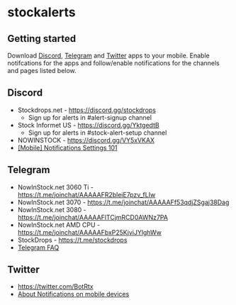 # stockalerts
## Getting started
Download [Discord](https://discord.com/download), [Telegram](https://telegram.org/dl) and [Twitter](https://twitter.com/download) apps to your mobile. Enable notifcations for the apps and follow/enable notifications for the channels and pages listed below.

## Discord
- Stockdrops.net - https://discord.gg/stockdrops
    - Sign up for alerts in #alert-signup channel
- Stock Informet US - https://discord.gg/YktgedtB
    - Sign up for alerts in #stock-alert-setup channel
- NOWINSTOCK - https://discord.gg/VY5xVKAX
- [\[Mobile\] Notifications Settings 101](https://support.discord.com/hc/en-us/articles/218892547--Mobile-Notifications-Settings-101)

## Telegram
- NowInStock.net 3060 Ti - https://t.me/joinchat/AAAAAFR2bleiE7pzv_fLIw
- NowInStock.net 3070 - https://t.me/joinchat/AAAAAFf53qdjZSgaj38Dag
- NowInStock.net 3080 - https://t.me/joinchat/AAAAAFlTCjmRCD0AWNz7PA
- NowInStock.net AMD CPU - https://t.me/joinchat/AAAAAFbxP25KjviJYlghWw
- StockDrops - https://t.me/stockdrops
- [Telegram FAQ](https://telegram.org/faq)

## Twitter
- https://twitter.com/BotRtx
- [About Notifications on mobile devices](https://help.twitter.com/en/managing-your-account/notifications-on-mobile-devices)
